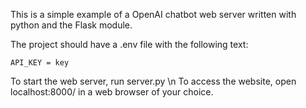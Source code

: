 This is a simple example of a OpenAI chatbot web server written with python and the Flask module.

The project should have a .env file with the following text:
```
API_KEY = key
```

To start the web server, run server.py \n
To access the website, open localhost:8000/ in a web browser of your choice.

